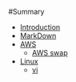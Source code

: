 #Summary

* [Introduction](README.md)
* [MarkDown](homework/markdown.md)
* [AWS]()
	* [AWS swap](homework/swap.md)
* [Linux]()
	* [vi](homework/vi.md)
